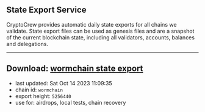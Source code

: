 ## State Export Service
CryptoCrew provides automatic daily state exports for all chains we validate. State export files can be used as genesis files and are a snapshot of the current blockchain state, including all validators, accounts, balances and delegations.

---
**Download: [wormchain state export](https://dl.ccvalidators.com/SERVICE/wormchain/wormchain_export_5256440.json)**
---

- last updated: Sat Oct 14 2023 11:09:35
- chain id: `wormchain`
- export height: `5256440`
- use for: airdrops, local tests, chain recovery
